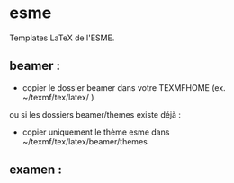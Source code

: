 # esme

Templates LaTeX de l'ESME. 

## beamer :
- copier le dossier beamer dans votre TEXMFHOME (ex.  ~/texmf/tex/latex/ )

ou si les dossiers beamer/themes existe déjà :

 - copier uniquement le thème esme dans ~/texmf/tex/latex/beamer/themes 

## examen :

